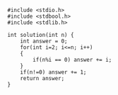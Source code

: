     #include <stdio.h>
    #include <stdbool.h>
    #include <stdlib.h>
    
    int solution(int n) {
        int answer = 0;
        for(int i=2; i<=n; i++)
    	{
        	if(n%i == 0) answer += i;
    	}
    	if(n!=0) answer += 1;
    	return answer;
    }